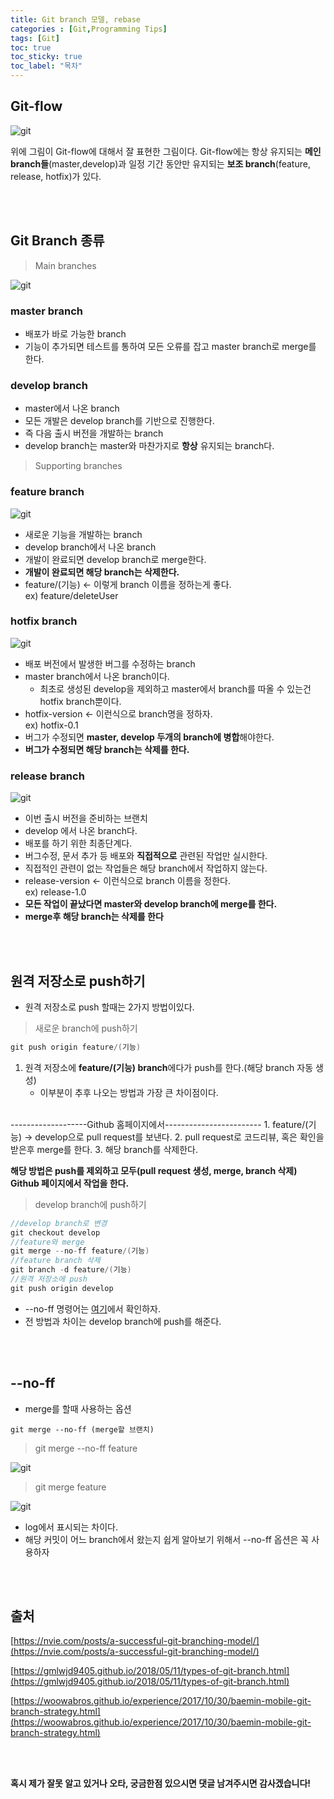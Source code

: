 ```yaml
---
title: Git branch 모델, rebase
categories : [Git,Programming Tips]
tags: [Git]
toc: true
toc_sticky: true
toc_label: "목차"
---
```



Git-flow
--

![git](/assets/img/programmingskill/2020-02-18/git.png)

위에 그림이 Git-flow에 대해서 잘 표현한 그림이다. Git-flow에는 항상 유지되는 **메인 branch들**(master,develop)과 일정 기간 동안만 유지되는 **보조 branch**(feature, release, hotfix)가 있다.




<br><br>


Git Branch 종류
--

>Main branches

![git](/assets/img/programmingskill/2020-02-18/git2.png)

### master branch
- 배포가 바로 가능한 branch
- 기능이 추가되면 테스트를 통하여 모든 오류를 잡고 master branch로 merge를 한다.

### develop branch
- master에서 나온 branch
- 모든 개발은 develop branch를 기반으로 진행한다.
- 즉 다음 출시 버전을 개발하는 branch
- develop branch는 master와 마찬가지로 **항상** 유지되는 branch다.

>Supporting branches

### feature branch
![git](/assets/img/programmingskill/2020-02-18/git3.png)

- 새로운 기능을 개발하는 branch
- develop branch에서 나온 branch
- 개발이 완료되면 develop branch로 merge한다.
- **개발이 완료되면 해당 branch는 삭제한다.**
- feature/(기능) <- 이렇게 branch 이름을 정하는게 좋다. <br>
ex) feature/deleteUser





### hotfix branch
![git](/assets/img/programmingskill/2020-02-18/git4.png)

- 배포 버전에서 발생한 버그를 수정하는 branch
- master branch에서 나온 branch이다.
  - 최초로 생성된 develop을 제외하고 master에서 branch를 따올 수 있는건 hotfix branch뿐이다.
- hotfix-version <- 이런식으로 branch명을 정하자.<br>
ex) hotfix-0.1
- 버그가 수정되면 **master, develop 두개의 branch에 병합**해야한다.
- **버그가 수정되면 해당 branch는 삭제를 한다.**


### release branch
![git](/assets/img/programmingskill/2020-02-18/git5.png)

- 이번 출시 버전을 준비하는 브랜치
- develop 에서 나온 branch다.
- 배포를 하기 위한 최종단계다.
- 버그수정, 문서 추가 등 배포와 **직접적으로** 관련된 작업만 실시한다.
- 직접적인 관련이 없는 작업들은 해당 branch에서 작업하지 않는다.
- release-version <- 이런식으로 branch 이름을 정한다.<br>
  ex) release-1.0
- **모든 작업이 끝났다면 master와 develop branch에 merge를 한다.**
- **merge후 해당 branch는 삭제를 한다**










<br><br>



원격 저장소로 push하기
--

- 원격 저장소로 push 할때는 2가지 방법이있다.

>새로운 branch에 push하기

```java
git push origin feature/(기능)
```

1. 원격 저장소에 **feature/(기능) branch**에다가 push를 한다.(해당 branch 자동 생성)
   - 이부분이 추후 나오는 방법과 가장 큰 차이점이다.

<br>
-------------------Github 홈페이지에서------------------------
1. feature/(기능) -> develop으로 pull request를 보낸다.
2. pull request로 코드리뷰, 혹은 확인을 받은후 merge를 한다.
3. 해당 branch를 삭제한다.

**해당 방법은 push를 제외하고 모두(pull request 생성, merge, branch 삭제) Github 페이지에서 작업을 한다.**


>develop branch에 push하기

```java
//develop branch로 변경
git checkout develop
//feature와 merge
git merge --no-ff feature/(기능)
//feature branch 삭제
git branch -d feature/(기능)
//원격 저장소에 push
git push origin develop
```

- --no-ff 명령어는 <a href="#here2">여기</a>에서 확인하자.
- 전 방법과 차이는 develop branch에 push를 해준다.

<br><br>


<span id="here2"></span>

--no-ff
--

- merge를 할때 사용하는 옵션

```
git merge --no-ff (merge할 브랜치)
```


> git merge --no-ff feature

![git](/assets/img/programmingskill/2020-02-18/git6.png)


> git merge feature

![git](/assets/img/programmingskill/2020-02-18/git7.png)


- log에서 표시되는 차이다.
- 해당 커밋이 어느 branch에서 왔는지 쉽게 알아보기 위해서 --no-ff 옵션은 꼭 사용하자


<br><br>




출처
--
[https://nvie.com/posts/a-successful-git-branching-model/](https://nvie.com/posts/a-successful-git-branching-model/)


[https://gmlwjd9405.github.io/2018/05/11/types-of-git-branch.html](https://gmlwjd9405.github.io/2018/05/11/types-of-git-branch.html)

[https://woowabros.github.io/experience/2017/10/30/baemin-mobile-git-branch-strategy.html](https://woowabros.github.io/experience/2017/10/30/baemin-mobile-git-branch-strategy.html)



<br><br>



**혹시 제가 잘못 알고 있거나 오타, 궁금한점 있으시면 댓글 남겨주시면 감사겠습니다!**
